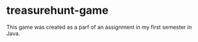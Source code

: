 # treasurehunt-game

This game was created as a parf of an assignment in my first semester in Java.
